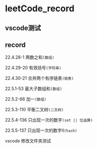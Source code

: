 # leetCode_record

## vscode测试

## record

22.4.28-1  两数之和`(数组)`

22.4.29-20 有效括号`(字符串)`

22.4.30-21 合并两个有序链表`(链表)`

22.5.1-53  最大子数组和`(数组)`

22.5.2-66  加一`(数组)`

22.5.3-110 平衡二叉树`(二叉树)`

22.5.4-136 只出现一次的数字`(set || 位运算)`

22.5.5-137 只出现一次的数字II`(hash)`

vscode 修改文件夹测试